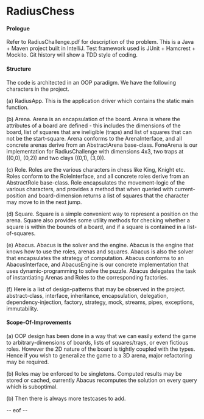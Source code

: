
# RadiusChess

#### Prologue
Refer to RadiusChallenge.pdf for description of the problem.
This is a Java + Maven project built in IntelliJ. Test framework used is JUnit + Hamcrest + Mockito. Git history will show a TDD style of coding.

#### Structure
The code is architected in an OOP paradigm. We have the following characters in the project.

(a) RadiusApp. This is the application driver which contains the static main function.

(b) Arena. Arena is an encapsulation of the board. Arena is where the attributes of a board are defined - this includes the dimensions of the board, list of squares that are ineligible (traps) and list of squares that can not be the start-square. Arena conforms to the ArenaInterface, and all concrete arenas derive from an AbstractArena base-class. FoneArena is our implementation for RadiusChallenge with dimensions 4x3, two traps at ((0,0), (0,2)) and two clays ((0,1), (3,0)).

(c) Role. Roles are the various characters in chess like King, Knight etc. Roles conform to the RoleInterface, and all concrete roles derive from an AbstractRole base-class. Role encapsulates the movement-logic of the various characters, and provides a method that when queried with current-position and board-dimension returns a list of squares that the character may move to in the next jump.

(d) Square. Square is a simple convenient way to represent a position on the arena. Square also provides some utility methods for checking whether a square is within the bounds of a board, and if a square is contained in a list-of-squares.

(e) Abacus. Abacus is the solver and the engine. Abacus is the engine that knows how to use the roles, arenas and squares. Abacus is also the solver that encapsulates the strategy of computation. Abacus conforms to an AbacusInterface, and AbacusEngine is our concrete implementation that uses dynamic-programming to solve the puzzle. Abacus delegates the task of instantiating Arenas and Roles to the corresponding factories.

(f) Here is a list of design-patterns that may be observed in the project. abstract-class, interface, inheritance, encapsulation, delegation, dependency-injection, factory, strategy, mock, streams, pipes, exceptions, immutability.

#### Scope-Of-Improvements
(a) OOP design has been done in a way that we can easily extend the game to arbitrary-dimensions of boards, lists of squares/trays, or even fictious roles. However the 2D nature of the board is tightly coupled with the types. Hence if you wish to generalize the game to a 3D arena, major refactoring may be required.

(b) Roles may be enforced to be singletons. Computed results may be stored or cached, currently Abacus recomputes the solution on every query which is suboptimal.

(b) Then there is always more testcases to add.



-- eof --
